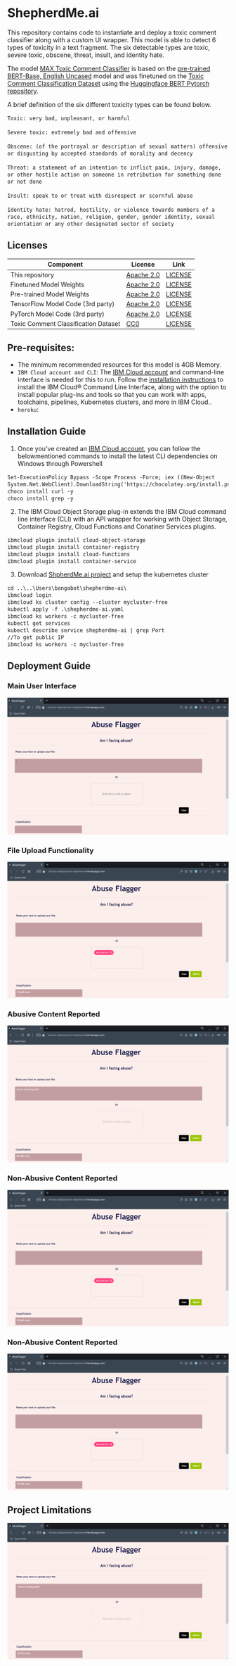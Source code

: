 # ShepherdMe.ai

This repository contains code to instantiate and deploy a toxic comment classifier along with a custom UI wrapper. This model is able to detect 6 types of toxicity in a text fragment. The six detectable types are toxic, severe toxic, obscene, threat, insult, and identity hate.

The model [MAX Toxic Comment Classifier](https://github.com/IBM/MAX-Toxic-Comment-Classifier/) is based on the [pre-trained BERT-Base, English Uncased](https://github.com/google-research/bert/blob/master/README.md) model and was finetuned on the [Toxic Comment Classification Dataset](https://www.kaggle.com/c/jigsaw-toxic-comment-classification-challenge/data) using the [Huggingface BERT Pytorch repository](https://github.com/huggingface/pytorch-pretrained-BERT).

A brief definition of the six different toxicity types can be found below.

```
Toxic: very bad, unpleasant, or harmful

Severe toxic: extremely bad and offensive

Obscene: (of the portrayal or description of sexual matters) offensive or disgusting by accepted standards of morality and decency

Threat: a statement of an intention to inflict pain, injury, damage, or other hostile action on someone in retribution for something done or not done

Insult: speak to or treat with disrespect or scornful abuse

Identity hate: hatred, hostility, or violence towards members of a race, ethnicity, nation, religion, gender, gender identity, sexual orientation or any other designated sector of society
```

## Licenses
| Component | License | Link  |
| ------------- | --------  | -------- |
| This repository | [Apache 2.0](https://www.apache.org/licenses/LICENSE-2.0) | [LICENSE](https://github.com/IBM/MAX-Toxic-Comment-Classifier/blob/master/LICENSE) |
| Finetuned Model Weights | [Apache 2.0](https://www.apache.org/licenses/LICENSE-2.0) | [LICENSE](https://github.com/IBM/MAX-Toxic-Comment-Classifier/blob/master/LICENSE) |
| Pre-trained Model Weights | [Apache 2.0](https://www.apache.org/licenses/LICENSE-2.0) | [LICENSE](https://github.com/google-research/bert/blob/master/LICENSE) |
| TensorFlow Model Code (3rd party) | [Apache 2.0](https://www.apache.org/licenses/LICENSE-2.0) | [LICENSE](https://github.com/google-research/bert/blob/master/LICENSE) |
| PyTorch Model Code (3rd party) | [Apache 2.0](https://www.apache.org/licenses/LICENSE-2.0) | [LICENSE](https://github.com/huggingface/pytorch-pretrained-BERT/blob/master/LICENSE) |
| Toxic Comment Classification Dataset | [CC0](https://creativecommons.org/share-your-work/public-domain/cc0/) | [LICENSE](https://www.kaggle.com/c/jigsaw-toxic-comment-classification-challenge/data) |

## Pre-requisites:
* The minimum recommended resources for this model is 4GB Memory.
* `IBM Cloud account and CLI`: The [IBM Cloud account](http://ibm.biz/max-contents) and command-line interface is needed for this to run. Follow the [installation instructions](https://cloud.ibm.com/docs/cli?topic=cli-getting-started) to install the IBM Cloud® Command Line Interface, along with the option to install popular plug-ins and tools so that you can work with apps, toolchains, pipelines, Kubernetes clusters, and more in IBM Cloud..
* `heroku`: 

## Installation Guide

1. Once you've created an [IBM Cloud account](http://ibm.biz/max-contents), you can follow the belowmentioned commands to install the latest CLI dependencies on Windows through Powershell

```shell
Set-ExecutionPolicy Bypass -Scope Process -Force; iex ((New-Object System.Net.WebClient).DownloadString('https://chocolatey.org/install.ps1'))
choco install curl -y
choco install grep -y
```
2. The IBM Cloud Object Storage plug-in extends the IBM Cloud command line interface (CLI) with an API wrapper for working with Object Storage, Container Registry, Cloud Functions and Conatiner Services plugins.

```shell
ibmcloud plugin install cloud-object-storage
ibmcloud plugin install container-registry
ibmcloud plugin install cloud-functions
ibmcloud plugin install container-service
```

3. Download [ShpherdMe.ai project](https://github.com/AllaPranathi/Shepherdme.ai.git) and setup the kubernetes cluster

```shell
cd ..\..\Users\bangabot\shepherdme-ai\
ibmcloud login
ibmcloud ks cluster config --cluster mycluster-free
kubectl apply -f .\shepherdme-ai.yaml
ibmcloud ks workers -c mycluster-free
kubectl get services
kubectl describe service shepherdme-ai | grep Port
//To get public IP
ibmcloud ks workers -c mycluster-free
```

## Deployment Guide
### Main User Interface
![Main User Interface](https://github.com/AllaPranathi/Shepherdme.ai/blob/main/screenshots/main-ui.PNG "Main User Interface")
### File Upload Functionality
![File Upload Functionality](https://github.com/AllaPranathi/Shepherdme.ai/blob/main/screenshots/file-upload.PNG "File Upload Functionality")
### Abusive Content Reported
![Abusive Content Reported](https://github.com/AllaPranathi/Shepherdme.ai/blob/main/screenshots/abusive-content.PNG "Abusive Content Reported")
### Non-Abusive Content Reported
![Non-Abusive Content Reported](https://github.com/AllaPranathi/Shepherdme.ai/blob/main/screenshots/file-upload.PNG "Non-Abusive Content Reported")
### Non-Abusive Content Reported
![Non-Abusive Content Reported](https://github.com/AllaPranathi/Shepherdme.ai/blob/main/screenshots/file-upload.PNG "Non-Abusive Content Reported")

## Project Limitations
![Project Limitations](https://github.com/AllaPranathi/Shepherdme.ai/blob/main/screenshots/limitations.PNG "Project Limitations")
